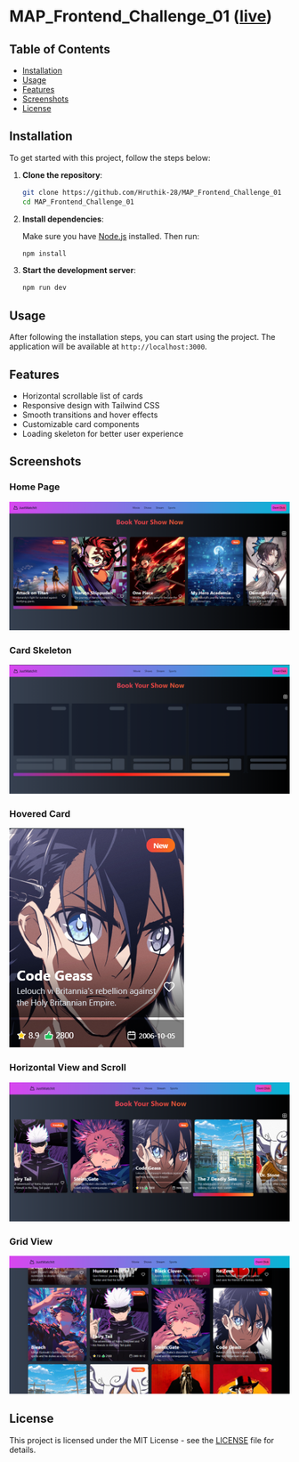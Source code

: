 # MAP_Frontend_Challenge_01 ([live](https://book-it-pi.vercel.app/))

## Table of Contents

- [Installation](#installation)
- [Usage](#usage)
- [Features](#features)
- [Screenshots](#screenshots)
- [License](#license)

## Installation

To get started with this project, follow the steps below:

1. **Clone the repository**:

    ```sh
    git clone https://github.com/Hruthik-28/MAP_Frontend_Challenge_01
    cd MAP_Frontend_Challenge_01
    ```

2. **Install dependencies**:

    Make sure you have [Node.js](https://nodejs.org/) installed. Then run:

    ```sh
    npm install
    ```

3. **Start the development server**:

    ```sh
    npm run dev
    ```

## Usage

After following the installation steps, you can start using the project. The application will be available at `http://localhost:3000`.

## Features

- Horizontal scrollable list of cards
- Responsive design with Tailwind CSS
- Smooth transitions and hover effects
- Customizable card components
- Loading skeleton for better user experience

## Screenshots

### Home Page

![Home Page](./public/screenshots/screenshot1.png)

### Card Skeleton

![Card Component](./public/screenshots/screenshot2.png)

### Hovered Card 
![Card Component](./public/screenshots/screenshot3.png)

### Horizontal View and Scroll

![Card Component](./public/screenshots/screenshot4.png)

### Grid View
![Card Component](./public/screenshots/screenshot5.png)


## License

This project is licensed under the MIT License - see the [LICENSE](LICENSE) file for details.
